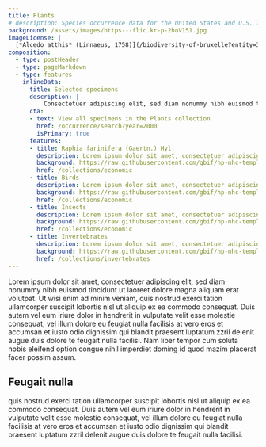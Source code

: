 ```yaml
---
title: Plants
# description: Species occurrence data for the United States and U.S. Territories.
background: /assets/images/https---flic.kr-p-2hoV151.jpg
imageLicense: |
  [*Alcedo atthis* (Linnaeus, 1758)](/biodiversity-of-bruxelle?entity=3058851394&view=TABLE) observed in Belgium by jrassart (licensed under http://creativecommons.org/licenses/by-nc/4.0/)
composition:
  - type: postHeader
  - type: pageMarkdown
  - type: features
    inlineData:
      title: Selected specimens
      description: |
          Consectetuer adipiscing elit, sed diam nonummy nibh euismod tincidunt ut laoreet dolore magna aliquam erat volutpat. 
      cta:
      - text: View all specimens in the Plants collection
        href: /occurrence/search?year=2000
        isPrimary: true
      features: 
      - title: Raphia farinifera (Gaertn.) Hyl.
        description: Lorem ipsum dolor sit amet, consectetuer adipiscing elit, sed diam nonummy nibh euismod.
        background: https://raw.githubusercontent.com/gbif/hp-nhc-template/master/assets/images/https---flic.kr-p-2kVeBMv.jpg
        href: /collections/economic
      - title: Birds
        description: Lorem ipsum dolor sit amet, consectetuer adipiscing elit, sed diam nonummy nibh euismod.
        background: https://raw.githubusercontent.com/gbif/hp-nhc-template/master/assets/images/https---flic.kr-p-2jrpJvq.jpg
        href: /collections/economic
      - title: Insects
        description: Lorem ipsum dolor sit amet, consectetuer adipiscing elit, sed diam nonummy nibh euismod.
        background: https://raw.githubusercontent.com/gbif/hp-nhc-template/master/assets/images/https---flic.kr-p-2hoV151.jpg
        href: /collections/economic
      - title: Invertebrates
        description: Lorem ipsum dolor sit amet, consectetuer adipiscing elit, sed diam nonummy nibh euismod.
        background: https://raw.githubusercontent.com/gbif/hp-nhc-template/master/assets/images/https---flic.kr-p-2jPEwsa.jpg
        href: /collections/invertebrates
---
```


Lorem ipsum dolor sit amet, consectetuer adipiscing elit, sed diam nonummy nibh euismod tincidunt ut laoreet dolore magna aliquam erat volutpat. Ut wisi enim ad minim veniam, quis nostrud exerci tation ullamcorper suscipit lobortis nisl ut aliquip ex ea commodo consequat. Duis autem vel eum iriure dolor in hendrerit in vulputate velit esse molestie consequat, vel illum dolore eu feugiat nulla facilisis at vero eros et accumsan et iusto odio dignissim qui blandit praesent luptatum zzril delenit augue duis dolore te feugait nulla facilisi. Nam liber tempor cum soluta nobis eleifend option congue nihil imperdiet doming id quod mazim placerat facer possim assum. 

## Feugait nulla
quis nostrud exerci tation ullamcorper suscipit lobortis nisl ut aliquip ex ea commodo consequat. Duis autem vel eum iriure dolor in hendrerit in vulputate velit esse molestie consequat, vel illum dolore eu feugiat nulla facilisis at vero eros et accumsan et iusto odio dignissim qui blandit praesent luptatum zzril delenit augue duis dolore te feugait nulla facilisi.
